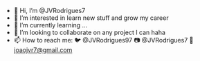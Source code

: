 - 👋 Hi, I’m @JVRodrigues7
- 👀 I’m interested in learn new stuff and grow my career
- 🌱 I’m currently learning ... 
- 💞️ I’m looking to collaborate on any project I can haha
- 📫 How to reach me:
      🐦 @JVRodrigues97
      📷 @JVRodrigues7
      📧 joaojvr7@gmail.com

<!---
JVRodrigues7/JVRodrigues7 is a ✨ special ✨ repository because its `README.md` (this file) appears on your GitHub profile.
You can click the Preview link to take a look at your changes.
--->

